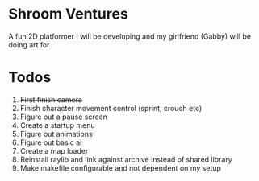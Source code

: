 # Shroom Ventures
A fun 2D platformer I will be developing and my girlfriend (Gabby) will be doing art for

# Todos
1) ~~First finish camera~~
2) Finish character movement control (sprint, crouch etc)
3) Figure out a pause screen
4) Create a startup menu
5) Figure out animations
6) Figure out basic ai
7) Create a map loader
8) Reinstall raylib and link against archive instead of shared library
9) Make makefile configurable and not dependent on my setup
